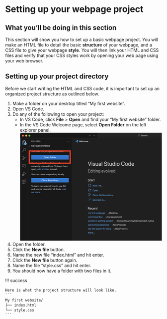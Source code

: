 # Setting up your webpage project

## What you’ll be doing in this section

This section will show you how to set up a basic webpage project. You will make an HTML file to detail the basic **structure** of your webpage, and a CSS file to give your webpage **style**. You will then link your HTML and CSS files and verify that your CSS styles work by opening your web page using your web browser.

## Setting up your project directory

Before we start writing the HTML and CSS code, it is important to set up an organized project structure as outlined below.

1. Make a folder on your desktop titled “My first website”.
2. Open VS Code.
3. Do any of the following to open your project:
    - In VS Code, click **File** > **Open** and find your “My first website” folder.
    - In the VS Code Welcome page, select **Open Folder** on the left explorer panel.
      ![Open a Folder](./assets/task1/open-folder.png)
4. Open the folder.
5. Click the **New file** button.
6. Name the new file “index.html” and hit enter.
7. Click the **New file** button again.
8. Name the file “style.css” and hit enter.
9. You should now have a folder with two files in it.

!!! success

    Here is what the project structure will look like.
    ```
    My first website/
    ├── index.html
    └── style.css
    ```
